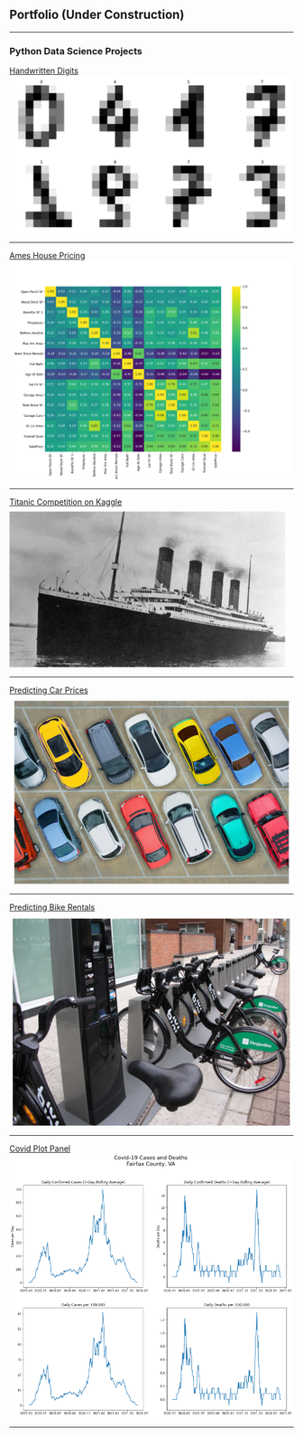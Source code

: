 ## Portfolio (Under Construction)

---

### Python Data Science Projects 

[Handwritten Digits](/projects/handwritten_digits_classifier)
<img src="images/handwritten_digits.png?raw=true"/>

---
[Ames House Pricing](/projects/ames_house_pricing_project.html)
<img src="images/ames_house_pricing_project.png?raw=true"/>

---
[Titanic Competition on Kaggle](/projects/kaggle_titanic.html)
<img src="images/titanic.jpg?raw=true"/>

---
[Predicting Car Prices](/projects/predicting_car_prices.html)
<img src="images/car_prices_2.jpg?raw=true"/>

---
[Predicting Bike Rentals](/projects/predicting_bike_rentals.html)
<img src="images/bike_rentals.jpg?raw=true"/>

---
[Covid Plot Panel](/projects/covid_counties_fairfax.html)
<img src="images/output_8_0.png?raw=true"/>

---
